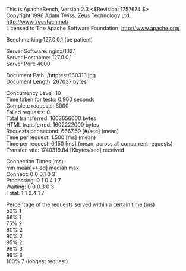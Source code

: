 This is ApacheBench, Version 2.3 <$Revision: 1757674 $>  
Copyright 1996 Adam Twiss, Zeus Technology Ltd, http://www.zeustech.net/  
Licensed to The Apache Software Foundation, http://www.apache.org/  
  
Benchmarking 127.0.0.1 (be patient)  
  
  
Server Software:        nginx/1.12.1  
Server Hostname:        127.0.0.1  
Server Port:            4000  
  
Document Path:          /httptest/160313.jpg  
Document Length:        267037 bytes  
  
Concurrency Level:      10  
Time taken for tests:   0.900 seconds  
Complete requests:      6000  
Failed requests:        0  
Total transferred:      1603656000 bytes  
HTML transferred:       1602222000 bytes  
Requests per second:    6667.59 [#/sec] (mean)  
Time per request:       1.500 [ms] (mean)  
Time per request:       0.150 [ms] (mean, across all concurrent requests)  
Transfer rate:          1740319.84 [Kbytes/sec] received  
  
Connection Times (ms)  
              min  mean[+/-sd] median   max  
Connect:        0    0   0.1      0       3  
Processing:     0    1   0.4      1       7  
Waiting:        0    0   0.3      0       3  
Total:          1    1   0.4      1       7  
  
Percentage of the requests served within a certain time (ms)  
  50%      1  
  66%      1  
  75%      2  
  80%      2  
  90%      2  
  95%      2  
  98%      3  
  99%      3  
 100%      7 (longest request)  
